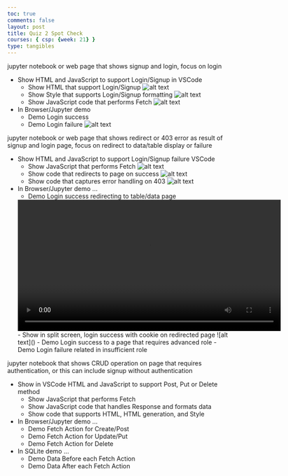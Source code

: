 ```yaml
---
toc: true
comments: false
layout: post
title: Quiz 2 Spot Check
courses: { csp: {week: 21} }
type: tangibles
---
```


jupyter notebook or web page that shows signup and login, focus on login

- Show HTML and JavaScript to support Login/Signup in VSCode
    - Show HTML that support Login/Signup
    ![alt text](</student/images/Screenshot 2024-02-04 at 10.25.38 PM.png>)
    - Show Style that supports Login/Signup formatting
    ![alt text](</student/images/Screenshot 2024-02-04 at 10.27.17 PM.png>)
    - Show JavaScript code that performs Fetch
    ![alt text](</student/images/Screenshot 2024-02-04 at 10.29.00 PM.png>)
- In Browser/Jupyter demo 
    - Demo Login success
    - Demo Login failure
    ![alt text](</student/images/Screenshot 2024-02-04 at 10.32.48 PM.png>)

jupyter notebook or web page that shows redirect or 403 error as result of signup and login page, focus on redirect to data/table display or failure

- Show HTML and JavaScript to support Login/Signup failure VSCode
    - Show JavaScript that performs Fetch
    ![alt text](</student/images/Screenshot 2024-02-04 at 10.29.00 PM.png>)
    - Show code that redirects to page on success
    ![alt text](</student/images/Screenshot 2024-02-04 at 10.43.16 PM.png>)
    - Show code that captures error handling on 403
    ![alt text](</student/images/Screenshot 2024-02-04 at 10.45.18 PM.png>)
- In Browser/Jupyter demo …
    - Demo Login success redirecting to table/data page
    <source src="" type="video/mp4">
    <video  height="300" controls>
    <source src="/student/videos/Screen Recording 2024-02-04 at 10.51.42 PM.mp44" type="video/mp4">Your browser does not support the video tag.</video>
    - Show in split screen, login success with cookie on redirected page
    ![alt text](</student/images/Screenshot 2024-02-04 at 10.36.36 PM.png>)
    - Demo Login success to a page that requires advanced role
    - Demo Login failure related in insufficient role

jupyter notebook that shows CRUD operation on page that requires authentication, or this can include signup without authentication

- Show in VSCode HTML and JavaScript to support Post, Put or Delete method
    - Show JavaScript that performs Fetch
    - Show JavaScript code that handles Response and formats data
    - Show code that supports HTML, HTML generation, and Style
- In Browser/Jupyter demo …
    - Demo Fetch Action for Create/Post
    - Demo Fetch Action for Update/Put
    - Demo Fetch Action for Delete
- In SQLite demo …
    - Demo Data Before each Fetch Action
    - Demo Data After each Fetch Action